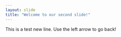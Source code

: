 ```yaml
---
layout: slide
title: "Welcome to our second slide!"
---
```

This is a test new line.
Use the left arrow to go back!
